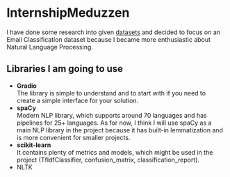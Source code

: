 # InternshipMeduzzen
I have done some research into given [datasets](https://drive.google.com/drive/u/1/folders/16LkwOXX8XxDV45VgXaDXAQNJASUF71bS) and decided to focus on an Email Classification dataset because I became more enthusiastic about Natural Language Processing.
## Libraries I am going to use ##
- **Gradio**<br/>
  The library is simple to understand and to start with if you need to create a simple interface for your solution.
- **spaCy**<br/>
  Modern NLP library, which supports around 70 languages and has pipelines for 25+ languages. As for now, I think I will use spaCy as a main NLP library in the project because it has built-in   lemmatization and is more convenient for smaller projects.
- **scikit-learn**<br/>
  It contains plenty of metrics and models, which might be used in the project (TfIdfClassifier, confusion_matrix, classification_report).
- NLTK
   
